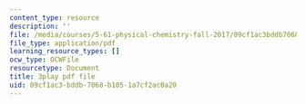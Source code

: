 ```yaml
---
content_type: resource
description: ''
file: /media/courses/5-61-physical-chemistry-fall-2017/09cf1ac3bddb7068b1051a7cf2ac0a20_Z0ALwCckM24.pdf
file_type: application/pdf
learning_resource_types: []
ocw_type: OCWFile
resourcetype: Document
title: 3play pdf file
uid: 09cf1ac3-bddb-7068-b105-1a7cf2ac0a20
---
```

